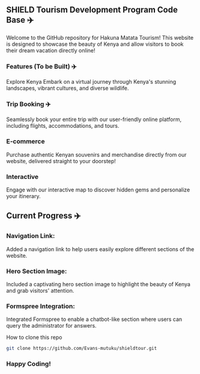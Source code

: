 ## SHIELD Tourism Development Program Code Base ✈️
Welcome to the GitHub repository for Hakuna Matata Tourism! This website is designed to showcase the beauty of Kenya and allow visitors to book their dream vacation directly online!

### Features (To be Built) ✈️
Explore Kenya
Embark on a virtual journey through Kenya's stunning landscapes, vibrant cultures, and diverse wildlife.

### Trip Booking  ✈️
Seamlessly book your entire trip with our user-friendly online platform, including flights, accommodations, and tours.

### E-commerce ️
Purchase authentic Kenyan souvenirs and merchandise directly from our website, delivered straight to your doorstep!

### Interactive ️
Engage with our interactive map to discover hidden gems and personalize your itinerary.

## Current Progress ✈️
### Navigation Link: 
Added a navigation link to help users easily explore different sections of the website.
### Hero Section Image: 
Included a captivating hero section image to highlight the beauty of Kenya and grab visitors' attention.
### Formspree Integration: 
Integrated Formspree to enable a chatbot-like section where users can query the administrator for answers.

How to clone this repo

```bash
git clone https://github.com/Evans-mutuku/shieldtour.git
```

### Happy Coding!

